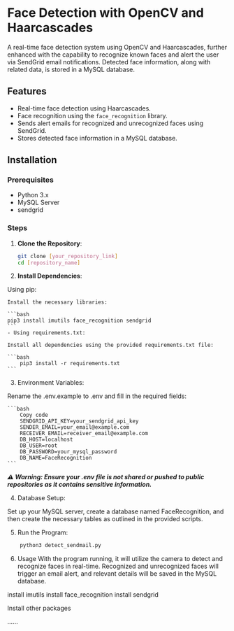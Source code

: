 # Face Detection with OpenCV and Haarcascades

A real-time face detection system using OpenCV and Haarcascades, further enhanced with the capability to recognize known faces and alert the user via SendGrid email notifications. Detected face information, along with related data, is stored in a MySQL database.

## Features
- Real-time face detection using Haarcascades.
- Face recognition using the `face_recognition` library.
- Sends alert emails for recognized and unrecognized faces using SendGrid.
- Stores detected face information in a MySQL database.

## Installation

### Prerequisites
- Python 3.x
- MySQL Server
- sendgrid

### Steps

1. **Clone the Repository**:
   ```bash
   git clone [your_repository_link]
   cd [repository_name]
   ```


2. **Install Dependencies**:

Using pip:

    Install the necessary libraries:

    ```bash
    pip3 install imutils face_recognition sendgrid
    ```
    - Using requirements.txt:

    Install all dependencies using the provided requirements.txt file:

    ```bash
        pip3 install -r requirements.txt
    ``` 
3. Environment Variables:

Rename the .env.example to .env and fill in the required fields:

    ```bash
        Copy code
        SENDGRID_API_KEY=your_sendgrid_api_key
        SENDER_EMAIL=your_email@example.com
        RECEIVER_EMAIL=receiver_email@example.com
        DB_HOST=localhost
        DB_USER=root
        DB_PASSWORD=your_mysql_password
        DB_NAME=FaceRecognition
    ```
***⚠️ Warning: Ensure your .env file is not shared or pushed to public repositories as it contains sensitive information.***

4. Database Setup:

Set up your MySQL server, create a database named FaceRecognition, and then create the necessary tables as outlined in the provided scripts.

5. Run the Program:

```bash
    python3 detect_sendmail.py
```

6. Usage
With the program running, it will utilize the camera to detect and recognize faces in real-time. Recognized and unrecognized faces will trigger an email alert, and relevant details will be saved in the MySQL database.





 
























install imutils
install face_recognition
install sendgrid


Install other packages

......
